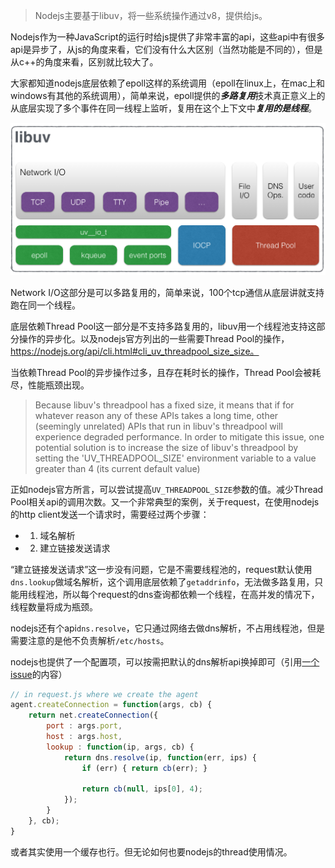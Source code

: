 > Nodejs主要基于libuv，将一些系统操作通过v8，提供给js。

Nodejs作为一种JavaScript的运行时给js提供了非常丰富的api，这些api中有很多api是异步了，从js的角度来看，它们没有什么大区别（当然功能是不同的），但是从c++的角度来看，区别就比较大了。

大家都知道nodejs底层依赖了epoll这样的系统调用（epoll在linux上，在mac上和windows有其他的系统调用），简单来说，epoll提供的***多路复用***技术真正意义上的从底层实现了多个事件在同一线程上监听，复用在这个上下文中***复用的是线程***。

![](/images/architecture_libuv.png)

Network I/O这部分是可以多路复用的，简单来说，100个tcp通信从底层讲就支持跑在同一个线程。

底层依赖Thread Pool这一部分是不支持多路复用的，libuv用一个线程池支持这部分操作的异步化。以及nodejs官方列出的一些需要Thread Pool的操作，https://nodejs.org/api/cli.html#cli_uv_threadpool_size_size。

当依赖Thread Pool的异步操作过多，且存在耗时长的操作，Thread Pool会被耗尽，性能瓶颈出现。

> Because libuv's threadpool has a fixed size, it means that if for whatever reason any of these APIs takes a long time, other (seemingly unrelated) APIs that run in libuv's threadpool will experience degraded performance. In order to mitigate this issue, one potential solution is to increase the size of libuv's threadpool by setting the 'UV_THREADPOOL_SIZE' environment variable to a value greater than 4 (its current default value) 

正如nodejs官方所言，可以尝试提高`UV_THREADPOOL_SIZE`参数的值。减少Thread Pool相关api的调用次数。又一个非常典型的案例，关于request，在使用nodejs的http client发送一个请求时，需要经过两个步骤：

- 1) 域名解析
- 2) 建立链接发送请求

“建立链接发送请求”这一步没有问题，它是不需要线程池的，request默认使用`dns.lookup`做域名解析，这个调用底层依赖了`getaddrinfo`，无法做多路复用，只能用线程池，所以每个request的dns查询都依赖一个线程，在高并发的情况下，线程数量将成为瓶颈。

nodejs还有个api`dns.resolve`，它只通过网络去做dns解析，不占用线程池，但是需要注意的是他不负责解析`/etc/hosts`。

nodejs也提供了一个配置项，可以按需把默认的dns解析api换掉即可（引用[一个issue](https://github.com/request/request/issues/2491#issuecomment-272273035)的内容）

```js
// in request.js where we create the agent
agent.createConnection = function(args, cb) {
	return net.createConnection({
		port : args.port,
		host : args.host,
		lookup : function(ip, args, cb) {
			return dns.resolve(ip, function(err, ips) {
				if (err) { return cb(err); }
				
				return cb(null, ips[0], 4);
			});
		}
	}, cb);
}
```

或者其实使用一个缓存也行。但无论如何也要nodejs的thread使用情况。